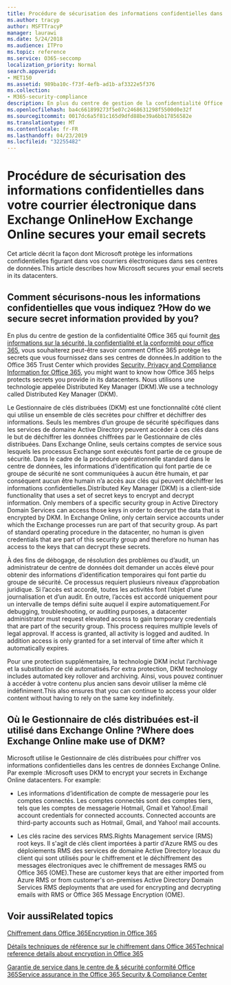 ```yaml
---
title: Procédure de sécurisation des informations confidentielles dans votre courrier électronique dans Exchange Online
ms.author: tracyp
author: MSFTTracyP
manager: laurawi
ms.date: 5/24/2018
ms.audience: ITPro
ms.topic: reference
ms.service: O365-seccomp
localization_priority: Normal
search.appverid:
- MET150
ms.assetid: 989ba10c-f73f-4efb-ad1b-af3322e5f376
ms.collection:
- M365-security-compliance
description: En plus du centre de gestion de la confidentialité Office 365 qui fournit des informations sur la sécurité, la confidentialité et la conformité pour Office 365, vous souhaiterez peut-être savoir comment Office 365 protège les secrets que vous fournissez dans ses centres de données. Nous utilisons une technologie appelée Distributed Key Manager (DKM).
ms.openlocfilehash: ba4c661899273f5e07c2468631298f5500d0e32f
ms.sourcegitcommit: 0017dc6a5f81c165d9dfd88be39a6bb17856582e
ms.translationtype: MT
ms.contentlocale: fr-FR
ms.lasthandoff: 04/23/2019
ms.locfileid: "32255482"
---
```

# <a name="how-exchange-online-secures-your-email-secrets"></a><span data-ttu-id="c49e5-104">Procédure de sécurisation des informations confidentielles dans votre courrier électronique dans Exchange Online</span><span class="sxs-lookup"><span data-stu-id="c49e5-104">How Exchange Online secures your email secrets</span></span>

<span data-ttu-id="c49e5-105">Cet article décrit la façon dont Microsoft protège les informations confidentielles figurant dans vos courriers électroniques dans ses centres de données.</span><span class="sxs-lookup"><span data-stu-id="c49e5-105">This article describes how Microsoft secures your email secrets in its datacenters.</span></span>
  
## <a name="how-do-we-secure-secret-information-provided-by-you"></a><span data-ttu-id="c49e5-106">Comment sécurisons-nous les informations confidentielles que vous indiquez ?</span><span class="sxs-lookup"><span data-stu-id="c49e5-106">How do we secure secret information provided by you?</span></span>

<span data-ttu-id="c49e5-107">En plus du centre de gestion de la confidentialité Office 365 qui fournit [des informations sur la sécurité, la confidentialité et la conformité pour office 365](https://go.microsoft.com/fwlink/?linkid=874644), vous souhaiterez peut-être savoir comment Office 365 protège les secrets que vous fournissez dans ses centres de données.</span><span class="sxs-lookup"><span data-stu-id="c49e5-107">In addition to the Office 365 Trust Center which provides [Security, Privacy and Compliance Information for Office 365](https://go.microsoft.com/fwlink/?linkid=874644), you might want to know how Office 365 helps protects secrets you provide in its datacenters.</span></span> <span data-ttu-id="c49e5-108">Nous utilisons une technologie appelée Distributed Key Manager (DKM).</span><span class="sxs-lookup"><span data-stu-id="c49e5-108">We use a technology called Distributed Key Manager (DKM).</span></span>
  
<span data-ttu-id="c49e5-p103">Le Gestionnaire de clés distribuées (DKM) est une fonctionnalité côté client qui utilise un ensemble de clés secrètes pour chiffrer et déchiffrer des informations. Seuls les membres d’un groupe de sécurité spécifiques dans les services de domaine Active Directory peuvent accéder à ces clés dans le but de déchiffrer les données chiffrées par le Gestionnaire de clés distribuées. Dans Exchange Online, seuls certains comptes de service sous lesquels les processus Exchange sont exécutés font partie de ce groupe de sécurité. Dans le cadre de la procédure opérationnelle standard dans le centre de données, les informations d’identification qui font partie de ce groupe de sécurité ne sont communiquées à aucun être humain, et par conséquent aucun être humain n’a accès aux clés qui peuvent déchiffrer les informations confidentielles.</span><span class="sxs-lookup"><span data-stu-id="c49e5-p103">Distributed Key Manager (DKM) is a client-side functionality that uses a set of secret keys to encrypt and decrypt information. Only members of a specific security group in Active Directory Domain Services can access those keys in order to decrypt the data that is encrypted by DKM. In Exchange Online, only certain service accounts under which the Exchange processes run are part of that security group. As part of standard operating procedure in the datacenter, no human is given credentials that are part of this security group and therefore no human has access to the keys that can decrypt these secrets.</span></span>
  
<span data-ttu-id="c49e5-p104">À des fins de débogage, de résolution des problèmes ou d’audit, un administrateur de centre de données doit demander un accès élevé pour obtenir des informations d’identification temporaires qui font partie du groupe de sécurité. Ce processus requiert plusieurs niveaux d’approbation juridique. Si l’accès est accordé, toutes les activités font l’objet d’une journalisation et d’un audit. En outre, l’accès est accordé uniquement pour un intervalle de temps défini suite auquel il expire automatiquement.</span><span class="sxs-lookup"><span data-stu-id="c49e5-p104">For debugging, troubleshooting, or auditing purposes, a datacenter administrator must request elevated access to gain temporary credentials that are part of the security group. This process requires multiple levels of legal approval. If access is granted, all activity is logged and audited. In addition access is only granted for a set interval of time after which it automatically expires.</span></span>
  
<span data-ttu-id="c49e5-117">Pour une protection supplémentaire, la technologie DKM inclut l’archivage et la substitution de clé automatisés.</span><span class="sxs-lookup"><span data-stu-id="c49e5-117">For extra protection, DKM technology includes automated key rollover and archiving.</span></span> <span data-ttu-id="c49e5-118">Ainsi, vous pouvez continuer à accéder à votre contenu plus ancien sans devoir utiliser la même clé indéfiniment.</span><span class="sxs-lookup"><span data-stu-id="c49e5-118">This also ensures that you can continue to access your older content without having to rely on the same key indefinitely.</span></span>
  
## <a name="where-does-exchange-online-make-use-of-dkm"></a><span data-ttu-id="c49e5-119">Où le Gestionnaire de clés distribuées est-il utilisé dans Exchange Online ?</span><span class="sxs-lookup"><span data-stu-id="c49e5-119">Where does Exchange Online make use of DKM?</span></span>

<span data-ttu-id="c49e5-p106">Microsoft utilise le Gestionnaire de clés distribuées pour chiffrer vos informations confidentielles dans les centres de données Exchange Online. Par exemple :</span><span class="sxs-lookup"><span data-stu-id="c49e5-p106">Microsoft uses DKM to encrypt your secrets in Exchange Online datacenters. For example:</span></span>
  
- <span data-ttu-id="c49e5-p107">Les informations d’identification de compte de messagerie pour les comptes connectés. Les comptes connectés sont des comptes tiers, tels que les comptes de messagerie Hotmail, Gmail et Yahoo!.</span><span class="sxs-lookup"><span data-stu-id="c49e5-p107">Email account credentials for connected accounts. Connected accounts are third-party accounts such as Hotmail, Gmail, and Yahoo! mail accounts.</span></span>
    
- <span data-ttu-id="c49e5-125">Les clés racine des services RMS.</span><span class="sxs-lookup"><span data-stu-id="c49e5-125">Rights Management service (RMS) root keys.</span></span> <span data-ttu-id="c49e5-126">Il s'agit de clés client importées à partir d'Azure RMS ou des déploiements RMS des services de domaine Active Directory locaux du client qui sont utilisés pour le chiffrement et le déchiffrement des messages électroniques avec le chiffrement de messages RMS ou Office 365 (OME).</span><span class="sxs-lookup"><span data-stu-id="c49e5-126">These are customer keys that are either imported from Azure RMS or from customer's on-premises Active Directory Domain Services RMS deployments that are used for encrypting and decrypting emails with RMS or Office 365 Message Encryption (OME).</span></span>
    
## <a name="related-topics"></a><span data-ttu-id="c49e5-127">Voir aussi</span><span class="sxs-lookup"><span data-stu-id="c49e5-127">Related topics</span></span>

[<span data-ttu-id="c49e5-128">Chiffrement dans Office 365</span><span class="sxs-lookup"><span data-stu-id="c49e5-128">Encryption in Office 365</span></span>](encryption.md)
  
[<span data-ttu-id="c49e5-129">Détails techniques de référence sur le chiffrement dans Office 365</span><span class="sxs-lookup"><span data-stu-id="c49e5-129">Technical reference details about encryption in Office 365</span></span>](technical-reference-details-about-encryption.md)
  
[<span data-ttu-id="c49e5-130">Garantie de service dans le centre de &amp; sécurité conformité Office 365</span><span class="sxs-lookup"><span data-stu-id="c49e5-130">Service assurance in the Office 365 Security &amp; Compliance Center</span></span>](https://go.microsoft.com/fwlink/?linkid=874645)
  

